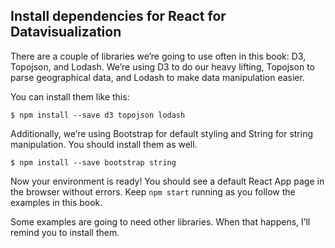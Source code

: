 
## Install dependencies for React for Datavisualization

There are a couple of libraries we’re going to use often in this book:
D3, Topojson, and Lodash. We’re using D3 to do our heavy lifting,
Topojson to parse geographical data, and Lodash to make data
manipulation easier.

You can install them like this:

    $ npm install --save d3 topojson lodash

Additionally, we’re using Bootstrap for default styling and String for
string manipulation. You should install them as well.

    $ npm install --save bootstrap string

Now your environment is ready\! You should see a default React App page
in the browser without errors. Keep `npm start` running as you follow
the examples in this book.

Some examples are going to need other libraries. When that happens, I’ll
remind you to install them.
